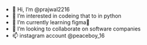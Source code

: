 - 👋 Hi, I’m @prajwal2216
- 👀 I’m interested in codeing that to in python 
- 🌱 I’m currently learning figma🥰
- 💞️ I’m looking to collaborate on software companies 
- 📫 instagram account @peaceboy_16

<!---
prajwal2216/prajwal2216 is a ✨ special ✨ repository because its `README.md` (this file) appears on your GitHub profile.
You can click the Preview link to take a look at your changes.
--->
